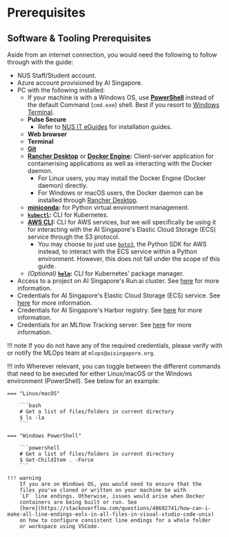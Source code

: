 # Prerequisites

## Software & Tooling Prerequisites

Aside from an internet connection, you would need the following to
follow through with the guide:

- NUS Staff/Student account.
- Azure account provisioned by AI Singapore.
- PC with the following installed:
    - If your machine is with a Windows OS, use
      [__PowerShell__](https://docs.microsoft.com/en-us/powershell/scripting/install/installing-powershell-on-windows?view=powershell-7.2)
      instead of the default Command (`cmd.exe`) shell. Best if you
      resort to
      [Windows Terminal](https://docs.microsoft.com/en-us/windows/terminal/).
    - __Pulse Secure__
        - Refer to [NUS IT eGuides](https://nusit.nus.edu.sg/eguides/)
          for installation guides.
    - __Web browser__
    - __Terminal__
    - __[Git](https://git-scm.com/downloads)__
    - __[Rancher Desktop](https://rancherdesktop.io)__ or
      __[Docker Engine](https://docs.docker.com/engine/install):__
      Client-server application for containerising applications as well
      as interacting with the Docker daemon.
        - For Linux users, you may install the Docker Engine (Docker daemon)
          directly.
        - For Windows or macOS users, the Docker daemon can be installed
          through [Rancher Desktop](https://rancherdesktop.io).
    - __[miniconda](https://conda.io/projects/conda/en/latest/user-guide/install/index.html):__
      for Python virtual environment management.
    - __[`kubectl`](https://kubernetes.io/docs/tasks/tools/):__
      CLI for Kubernetes.
    - __[AWS CLI](https://docs.aws.amazon.com/cli/latest/userguide/getting-started-install.html):__ CLI for AWS services, but we will specifically be using it
      for interacting with the AI Singapore's Elastic Cloud Storage
      (ECS) service through the S3 protocol.
        - You may choose to just use
          [`boto3`](https://boto3.amazonaws.com/v1/documentation/api/latest/guide/quickstart.html),
          the Python SDK for AWS instead, to interact with the ECS
          service within a Python environment. However, this does
          not fall under the scope of this guide.
    - *(Optional)* __[`helm`](https://helm.sh/docs/intro/install/):__
      CLI for Kubernetes' package manager.
- Access to a project on AI Singapore's Run:ai cluster.
  See [here](./03-mlops-components-platform.md#runai) for more information.
- Credentials for AI Singapore's Elastic Cloud Storage (ECS) service.
  See [here](./03-mlops-components-platform.md#elastic-cloud-storage-ecs) for more information.
- Credentials for AI Singapore's Harbor registry.
  See [here](./03-mlops-components-platform.md#harbor) for more information.
- Credentials for an MLflow Tracking server.
  See [here](./03-mlops-components-platform.md#mlflow) for more information.

!!! note
    If you do not have any of the required credentials,
    please verify with or notify the MLOps team at
    `mlops@aisingapore.org`.

!!! info
    Wherever relevant, you can toggle between the different commands
    that need to be executed
    for either Linux/macOS or the Windows environment (PowerShell).
    See below for an example:

    === "Linux/macOS"

        ```bash
        # Get a list of files/folders in current directory
        $ ls -la
        ```

    === "Windows PowerShell"

        ```powershell
        # Get a list of files/folders in current directory
        $ Get-ChildItem . -Force
        ```

    !!! warning
        If you are on Windows OS, you would need to ensure that the
        files you've cloned or written on your machine be with
        `LF` line endings. Otherwise, issues would arise when Docker
        containers are being built or run. See
        [here](https://stackoverflow.com/questions/48692741/how-can-i-make-all-line-endings-eols-in-all-files-in-visual-studio-code-unix)
        on how to configure consistent line endings for a whole folder
        or workspace using VSCode.
